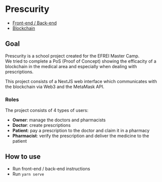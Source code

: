 # Prescurity

- [Front-end / Back-end](https://github.com/azerpas/prescurity-dashboard)
- [Blockchain](https://github.com/azerpas/prescurity-blockchain)

## Goal
Prescurity is a school project created for the EFREI Master Camp.   
We tried to complete a PoS (Proof of Concept) showing the efficacity of a blockchain in the medical area and especially when dealing with prescriptions.    

This project consists of a NextJS web interface which communicates with the blockchain via Web3 and the MetaMask API.

### Roles
The project consists of 4 types of users:
- **Owner**: manage the doctors and pharmacists
- **Doctor**: create prescriptions
- **Patient**: pay a prescription to the doctor and claim it in a pharmacy
- **Pharmacist**: verify the prescription and deliver the medicine to the patient

## How to use
- Run front-end / back-end instructions
- Run `yarn serve`
